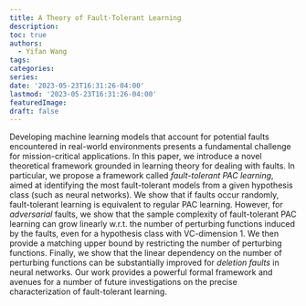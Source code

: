 ```yaml
---
title: A Theory of Fault-Tolerant Learning
description: 
toc: true
authors:
  - Yifan Wang
tags:
categories:
series:
date: '2023-05-23T16:31:26-04:00'
lastmod: '2023-05-23T16:31:26-04:00'
featuredImage:
draft: false
---
```


Developing machine learning models that account for potential faults encountered in real-world environments presents a fundamental challenge for mission-critical applications. In this paper, we introduce a novel theoretical framework grounded in learning theory for dealing with faults. In particular, we propose a framework called *fault-tolerant PAC learning*, aimed at identifying the most fault-tolerant models from a given hypothesis class (such as neural networks). We show that if faults occur randomly, fault-tolerant learning is equivalent to regular PAC learning. However, for *adversarial* faults, we show that the sample complexity of fault-tolerant PAC learning can grow linearly w.r.t. the number of perturbing functions induced by the faults, even for a hypothesis class with VC-dimension 1. We then provide a matching upper bound by restricting the number of perturbing functions. Finally, we show that the linear dependency on the number of perturbing functions can be substantially improved for *deletion faults* in neural networks. Our work provides a powerful formal framework and avenues for a number of future investigations on the precise characterization of fault-tolerant learning.
